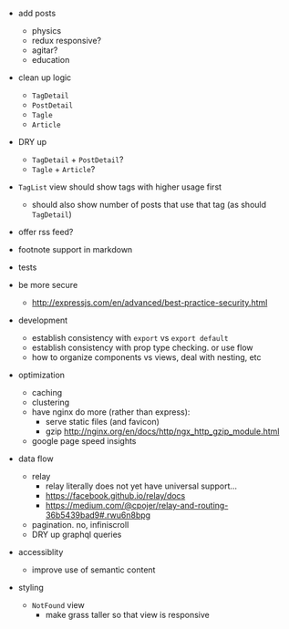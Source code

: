- add posts
    - physics
    - redux responsive?
    - agitar?
    - education

- clean up logic
    - `TagDetail`
    - `PostDetail`
    - `Tagle`
    - `Article`
- DRY up
    - `TagDetail` + `PostDetail`?
    - `Tagle` + `Article`?
- `TagList` view should show tags with higher usage first
    - should also show number of posts that use that tag (as should `TagDetail`)
- offer rss feed?
- footnote support in markdown
- tests
- be more secure
    - http://expressjs.com/en/advanced/best-practice-security.html

- development
    - establish consistency with `export` vs `export default`
    - establish consistency with prop type checking.  or use flow
    - how to organize components vs views, deal with nesting, etc

- optimization
    - caching
    - clustering
    - have nginx do more (rather than express):
        - serve static files (and favicon)
        - gzip http://nginx.org/en/docs/http/ngx_http_gzip_module.html
    - google page speed insights

- data flow
    - relay
        - relay literally does not yet have universal support...
        - https://facebook.github.io/relay/docs
        - https://medium.com/@cpojer/relay-and-routing-36b5439bad9#.rwu6n8bpg
    - pagination.  no, infiniscroll
    - DRY up graphql queries

- accessiblity
    - improve use of semantic content

- styling
    - `NotFound` view
        - make grass taller so that view is responsive
